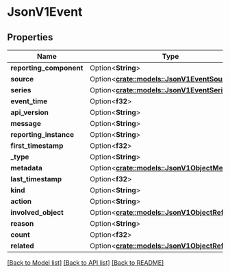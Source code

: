 # JsonV1Event

## Properties

Name | Type | Description | Notes
------------ | ------------- | ------------- | -------------
**reporting_component** | Option<**String**> |  | [optional]
**source** | Option<[**crate::models::JsonV1EventSource**](json_V1EventSource.md)> |  | [optional]
**series** | Option<[**crate::models::JsonV1EventSeries**](json_V1EventSeries.md)> |  | [optional]
**event_time** | Option<**f32**> |  | [optional]
**api_version** | Option<**String**> |  | [optional]
**message** | Option<**String**> |  | [optional]
**reporting_instance** | Option<**String**> |  | [optional]
**first_timestamp** | Option<**f32**> |  | [optional]
**_type** | Option<**String**> |  | [optional]
**metadata** | Option<[**crate::models::JsonV1ObjectMeta**](json_V1ObjectMeta.md)> |  | [optional]
**last_timestamp** | Option<**f32**> |  | [optional]
**kind** | Option<**String**> |  | [optional]
**action** | Option<**String**> |  | [optional]
**involved_object** | Option<[**crate::models::JsonV1ObjectReference**](json_V1ObjectReference.md)> |  | [optional]
**reason** | Option<**String**> |  | [optional]
**count** | Option<**f32**> |  | [optional]
**related** | Option<[**crate::models::JsonV1ObjectReference**](json_V1ObjectReference.md)> |  | [optional]

[[Back to Model list]](../README.md#documentation-for-models) [[Back to API list]](../README.md#documentation-for-api-endpoints) [[Back to README]](../README.md)


